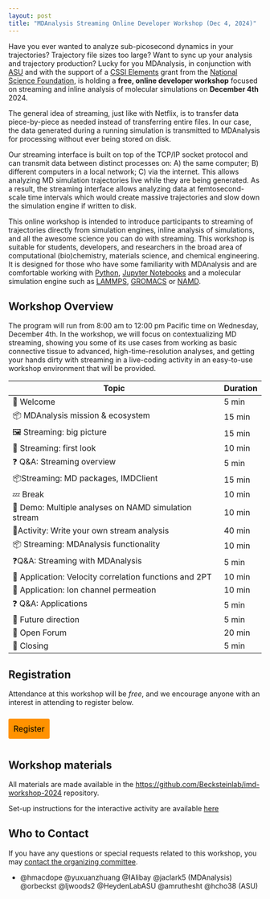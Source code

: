 ```yaml
---
layout: post
title: "MDAnalysis Streaming Online Developer Workshop (Dec 4, 2024)"
---
```



Have you ever wanted to analyze sub-picosecond dynamics in your trajectories? Trajectory file sizes too large? Want to sync up your analysis and trajectory production? Lucky for you MDAnalysis, in conjunction with [ASU][ASU] and with the support of a [CSSI Elements][CSSI] grant from the [National Science Foundation][NSF], is holding a **free, online developer workshop** focused on streaming and inline analysis of molecular simulations on **December 4th** 2024.

The general idea of streaming, just like with Netflix, is to transfer data piece-by-piece as needed instead of transferring entire files. In our case, the data generated during a running simulation is transmitted to MDAnalysis for processing without ever being stored on disk.

Our streaming interface is built on top of the TCP/IP socket protocol and can transmit data between distinct processes on: A) the same computer; B) different computers in a local network; C) via the internet. This allows analyzing MD simulation trajectories live while they are being generated. As a result, the streaming interface allows analyzing data at femtosecond-scale time intervals which would create massive trajectories and slow down the simulation engine if written to disk.

This online workshop is intended to introduce participants to streaming of trajectories directly from simulation engines, inline analysis 
of simulations, and all the awesome science you can do with streaming. This workshop is suitable for students, developers, and researchers in the broad area of computational (bio)chemistry, materials science, and chemical engineering. It is designed for those who have some familiarity with MDAnalysis and are comfortable working with [Python](https://www.python.org/), [Jupyter
Notebooks](https://jupyter-notebook.readthedocs.io/en/stable/) and a molecular simulation engine such as [LAMMPS][LAMMPS], [GROMACS][GROMACS] or [NAMD][NAMD].



## Workshop Overview

The program will run from 8:00 am to 12:00 pm Pacific time on Wednesday, December 4th.
In the workshop, we will focus on contextualizing MD streaming, showing you some of its use cases from working as basic connective tissue to advanced, high-time-resolution analyses, and getting your hands dirty with streaming in a live-coding activity in an easy-to-use workshop environment that will be provided.

| Topic | Duration |
| --- | --- |
| 👋 Welcome  | 5 min |
| 📦 MDAnalysis mission & ecosystem | 15 min |
| 🖼️ Streaming: big picture  | 15 min |
| 👀 Streaming: first look | 10 min |
| ❓ Q&A: Streaming overview  | 5 min |
| 📦Streaming: MD packages, IMDClient | 15 min |
| 💤 Break | 10 min |
| 👀 Demo: Multiple analyses on NAMD simulation stream | 10 min |
| 🎯Activity: Write your own stream analysis  | 40 min |
| 📦 Streaming: MDAnalysis functionality | 10 min |
| ❓Q&A: Streaming with MDAnalysis | 5 min |
| 👀 Application: Velocity correlation functions and 2PT | 10 min |
| 👀 Application: Ion channel permeation | 10 min |
| ❓ Q&A: Applications | 5 min |
| 🔮 Future direction | 5 min |
| 📖 Open Forum | 20 min |
| 🚪 Closing | 5 min |

## Registration

Attendance at this workshop will be *free*, and we encourage anyone with an interest in attending to register below. 

<a href="https://docs.google.com/forms/d/e/1FAIpQLSfSOmPEcV3uLBLFEo1EvQGPh1CwpWyKxChPZp_VSW9rNJLTgw/viewform" target="_blank" style="background:#FF9200;padding:10px;margin:10px 0px;text-align:center;text-decoration:none;font-size:12pt;color:#000000;display:inline-block;border-radius:3px">Register</a>



## Workshop materials
All materials are made available in the https://github.com/Becksteinlab/imd-workshop-2024 repository.

Set-up instructions for the interactive activity are available [here](https://github.com/Becksteinlab/imd-workshop-2024)

## Who to Contact

If you have any questions or special requests related to this workshop, you may [contact the organizing committee](mailto:workshops@mdanalysis.org).

- @hmacdope @yuxuanzhuang @IAlibay @jaclark5 (MDAnalysis) @orbeckst @ljwoods2 @HeydenLabASU @amruthesht @hcho38 (ASU)


[ASU]: https://www.asu.edu
[CSSI]: https://new.nsf.gov/funding/opportunities/cssi-cyberinfrastructure-sustained-scientific-innovation
[NSF]: https://new.nsf.gov/
[LAMMPS]: https://www.lammps.org/#gsc.tab=0
[GROMACS]: https://www.gromacs.org/
[NAMD]: https://www.ks.uiuc.edu/Research/namd/
